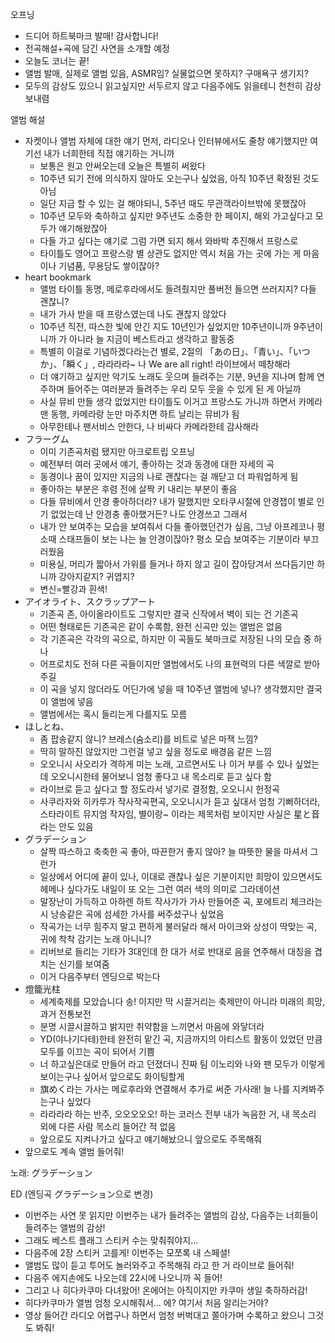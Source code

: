 오프닝

- 드디어 하트북마크 발매! 감사합니다!
- 전곡해설+곡에 담긴 사연을 소개할 예정
- 오늘도 코너는 끝!
- 앨범 발매, 실제로 앨범 있음, ASMR임? 실물없으면 못하지? 구매욕구 생기지?
- 모두의 감상도 있으니 읽고싶지만 서두르지 않고 다음주에도 읽을테니 천천히 감상 보내렴

앨범 해설
- 자켓이나 앨범 자체에 대한 얘기 먼저, 라디오나 인터뷰에서도 줄창 얘기했지만 여기선 내가 너희한테 직접 얘기하는 거니까
  - 보통은 원고 안써오는데 오늘은 특별히 써왔다
  - 10주년 되기 전에 의식하지 않아도 오는구나 싶었음, 아직 10주년 확정된 것도 아님
  - 일단 지금 할 수 있는 걸 해야되니, 5주년 때도 무관객라이브밖에 못했잖아
  - 10주년 모두와 축하하고 싶지만 9주년도 소중한 한 페이지, 해외 가고싶다고 모두가 얘기해왔잖아
  - 다들 가고 싶다는 얘기로 그럼 가면 되지 해서 와바박 추진해서 프랑스로
  - 타이틀도 영어고 프랑스랑 별 상관도 없지만 역시 처음 가는 곳에 가는 게 마음이나 기념품, 무용담도 쌓이잖아?
- heart bookmark
  - 앨범 타이틀 동명, 메로후라에서도 들려줬지만 풀버전 들으면 쓰러지지? 다들 괜찮니?
  - 내가 가사 받을 때 프랑스였는데 나도 괜찮지 않았다
  - 10주년 직전, 따스한 빛에 안긴 지도 10년인가 싶었지만 10주년이니까 9주년이니까 가 아니라 늘 지금이 베스트라고 생각하고 활동중
  - 특별히 이걸로 기념하겠다라는건 별로, 2절의  「あの日」、「青い」、「いつか」、「瞬く」, 라라라라~ 나 We are all right! 라이브에서 떼창해라
  - 더 얘기하고 싶지만 악기도 노래도 웃으며 들려주는 기분, 9년을 지나며 함께 연주하며 들어주는 여러분과 들려주는 우리 모두 웃을 수 있게 된 게 아닐까
  - 사실 뮤비 만들 생각 없었지만 타이틀도 이거고 프랑스도 가니까 하면서 카메라맨 동행, 카메라랑 눈만 마주치면 하트 날리는 뮤비가 됨
  - 아무한테나 팬서비스 안한다, 나 비싸다 카메라한테 감사해라
- フラーグム
  - 이미 기존곡처럼 됐지만 아크로트립 오프닝
  - 예전부터 여러 곳에서 얘기, 좋아하는 것과 동경에 대한 자세의 곡
  - 동경이나 꿈이 있지만 지금의 나로 괜찮다는 걸 깨닫고 더 파워업하게 됨
  - 좋아하는 부분은 후렴 전에 살짝 키 내리는 부분이 좋음
  - 다들 뮤비에서 안경 좋아하더라? 내가 말했지만 오타쿠시절에 안경잽이 별로 인기 없었는데 난 안경충 좋아했거든? 나도 안경쓰고 그래서
  - 내가 안 보여주는 모습을 보여줘서 다들 좋아했던건가 싶음, 그냥 아프레코나 평소때 스태프들이 보는 나는 늘 안경이잖아? 평소 모습 보여주는 기분이라 부끄러웠음
  - 미용실, 머리가 짧아서 가위를 들거나 하지 않고 길이 잡아당겨서 쓰다듬기만 하니까 강아지같지? 귀엽지?
  - 변신=빨강과 흰색!
- アイオライト、スクラップアート
  - 기존곡 존, 아이올라이트도 그렇지만 결국 신작에서 벽이 되는 건 기존곡
  - 어떤 형태로든 기존곡은 같이 수록함, 완전 신곡만 있는 앨범은 없음
  - 각 기존곡은 각각의 곡으로, 하지만 이 곡들도 북마크로 저장된 나의 모습 중 하나
  - 어프로치도 전혀 다른 곡들이지만 앨범에서도 나의 표현력의 다른 색깔로 받아주길
  - 이 곡을 넣지 않더라도 어딘가에 넣을 때 10주년 앨범에 넣나? 생각했지만 결국 이 앨범에 넣음
  - 앨범에서는 혹시 들리는게 다를지도 모름
- ほしとね、
  - 좀 팝송같지 않니? 브레스(숨소리)를 비트로 넣은 마잭 느낌?
  - 딱히 말하진 않았지만 그런걸 넣고 싶을 정도로 배경음 같은 느낌
  - 오오니시 사오리가 격하게 미는 노래, 고르면서도 나 이거 부를 수 있나 싶었는데 오오니시한테 물어보니 엄청 좋다고 내 목소리로 듣고 싶다 함
  - 라이브로 듣고 싶다고 할 정도라서 넣기로 결정함, 오오니시 헌정곡
  - 사쿠라자와 히카루가 작사작곡편곡, 오오니시가 듣고 싶대서 엄청 기뻐하더라, 스타라이트 뮤지엄 작자임, 별이랑~ 이라는 제목처럼 보이지만 사실은 星と音라는 안도 있음
- グラデーション
  - 살짝 따스하고 축축한 곡 좋아, 따끈한거 좋지 않아? 늘 따뜻한 물을 마셔서 그런가
  - 일상에서 어디에 끝이 있나, 이대로 괜찮나 싶은 기분이지만 희망이 있으면서도 헤메나 싶다가도 내일이 또 오는 그런 여러 색의 의미로 그라데이션
  - 말장난이 가득하고 아하렌 하트 작사가가 가사 만들어준 곡, 포에트리 체크라는 시 낭송같은 곡에 섬세한 가사를 써주셨구나 싶었음
  - 작곡가는 너무 힘주지 말고 편하게 불러달라 해서 마이크와 상성이 딱맞는 곡, 귀에 착착 감기는 노래 아니니?
  - 리버브로 들리는 기타가 3대인데 한 대가 서로 반대로 음을 연주해서 대칭을 겹치는 신기를 보여줌
  - 이거 다음주부터 엔딩으로 박는다
- 燈籠光柱
  - 세계축제를 모았습니다 송! 이지만 막 시끌거리는 축제만이 아니라 미래의 희망, 과거 전통보전
  - 분명 시끌시끌하고 밝지만 취약함을 느끼면서 마음에 와닿더라
  - YD(야나기다테)한테 완전히 맡긴 곡, 지금까지의 아티스트 활동이 있었던 만큼 모두를 이끄는 곡이 되어서 기쁨
  - 너 하고싶은대로 만들어 라고 던졌더니 진짜 팀 이노리와 나와 팬 모두가 이렇게 보이는구나 싶어서 앞으로도 화이팅할게
  - 旗めく라는 가사는 메로후라와 연결해서 추가로 써준 가사래! 늘 나를 지켜봐주는구나 싶었다
  - 라라라라 하는 반주, 오오오오오! 하는 코러스 전부 내가 녹음한 거, 내 목소리 외에 다른 사람 목소리 들어간 적 없음
  - 앞으로도 지켜나가고 싶다고 얘기해놨으니 앞으로도 주목해줘
- 앞으로도 계속 앨범 들어줘!

노래: グラデーション

ED (엔딩곡 グラデーション으로 변경)
- 이번주는 사연 못 읽지만 이번주는 내가 들려주는 앨범의 감상, 다음주는 너희들이 들려주는 앨범의 감상!
- 그래도 베스트 플래그 스티커 수는 맞춰줘야지... 
- 다음주에 2장 스티커 고를게! 이번주는 모쪼록 내 스페셜! 
- 앨범도 많이 듣고 투어도 놀러와주고 주목해줘 라고 한 거 라이브로 들어줘!
- 다음주 에지손에도 나오는데 22시에 나오니까 꼭 들어!
- 그리고 나 히다카쿠마 다녀왔어! 온에어는 아직이지만 카쿠마 생일 축하하러감! 
- 히다카쿠마가 앨범 엄청 오시해줘서... 에? 여기서 처음 알리는거야? 
- 영상 들어간 라디오 어렵구나 하면서 엄청 버벅대고 쫄아가며 수록하고 왔으니 그것도 봐줘!